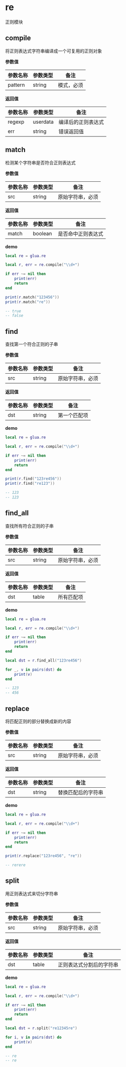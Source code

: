 # re

正则模块

## compile

将正则表达式字符串编译成一个可复用的正则对象

**参数值**

| 参数名称 | 参数类型 | 备注       |
| -------- | -------- | ---------- |
| pattern  | string   | 模式，必须 |

**返回值**

| 参数名称 | 参数类型 | 备注               |
| -------- | -------- | ------------------ |
| regexp   | userdata | 编译后的正则表达式 |
| err      | string   | 错误返回值         |

## match

检测某个字符串是否符合正则表达式

**参数值**

| 参数名称 | 参数类型 | 备注             |
| -------- | -------- | ---------------- |
| src      | string   | 原始字符串，必须 |

**返回值**

| 参数名称 | 参数类型 | 备注               |
| -------- | -------- | ------------------ |
| match    | boolean  | 是否命中正则表达式 |

**demo**

```lua
local re = glua.re

local r, err = re.compile("\\d+")

if err ~= nil then
    print(err)
    return
end

print(r.match("123456"))
print(r.match("re"))

-- true
-- false
```

## find

查找第一个符合正则的子串

**参数值**

| 参数名称 | 参数类型 | 备注             |
| -------- | -------- | ---------------- |
| src      | string   | 原始字符串，必须 |

**返回值**

| 参数名称 | 参数类型 | 备注         |
| -------- | -------- | ------------ |
| dst      | string   | 第一个匹配项 |

**demo**

```lua
local re = glua.re

local r, err = re.compile("\\d+")

if err ~= nil then
    print(err)
    return
end

print(r.find("123re456"))
print(r.find("re123"))

-- 123
-- 123
```

## find_all

查找所有符合正则的子串

**参数值**

| 参数名称 | 参数类型 | 备注             |
| -------- | -------- | ---------------- |
| src      | string   | 原始字符串，必须 |

**返回值**

| 参数名称 | 参数类型 | 备注       |
| -------- | -------- | ---------- |
| dst      | table    | 所有匹配项 |

**demo**

```lua
local re = glua.re

local r, err = re.compile("\\d+")

if err ~= nil then
    print(err)
    return
end

local dst = r.find_all("123re456")

for _, v in pairs(dst) do
    print(v)
end

-- 123
-- 456
```

## replace

将匹配正则的部分替换成新的内容

**参数值**

| 参数名称 | 参数类型 | 备注             |
| -------- | -------- | ---------------- |
| src      | string   | 原始字符串，必须 |

**返回值**

| 参数名称 | 参数类型 | 备注               |
| -------- | -------- | ------------------ |
| dst      | string   | 替换匹配后的字符串 |

**demo**

```lua
local re = glua.re

local r, err = re.compile("\\d+")

if err ~= nil then
    print(err)
    return
end

print(r.replace("123re456", "re"))

-- rerere
```

## split

用正则表达式来切分字符串

**参数值**

| 参数名称 | 参数类型 | 备注             |
| -------- | -------- | ---------------- |
| src      | string   | 原始字符串，必须 |

**返回值**

| 参数名称 | 参数类型 | 备注                     |
| -------- | -------- | ------------------------ |
| dst      | table    | 正则表达式分割后的字符串 |

**demo**

```lua
local re = glua.re

local r, err = re.compile("\\d+")

if err ~= nil then
    print(err)
    return
end

local dst = r.split("re12345re")

for i, v in pairs(dst) do
    print(v)
end

-- re
-- re
```
